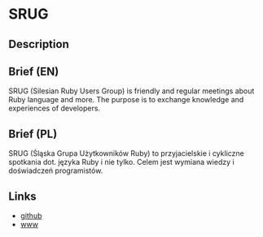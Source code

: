 SRUG
====

Description
-----------


Brief (EN)
----------
SRUG (Silesian Ruby Users Group) is friendly and regular meetings about Ruby language and more. The purpose is to exchange knowledge and experiences of developers.


Brief (PL)
----------
SRUG (Śląska Grupa Użytkowników Ruby) to przyjacielskie i cykliczne spotkania dot. języka Ruby i nie tylko. Celem jest wymiana wiedzy i doświadczeń programistów.


Links
-----
- [github](https://github.com/SRUG)
- [www](http://srug.pl/)
